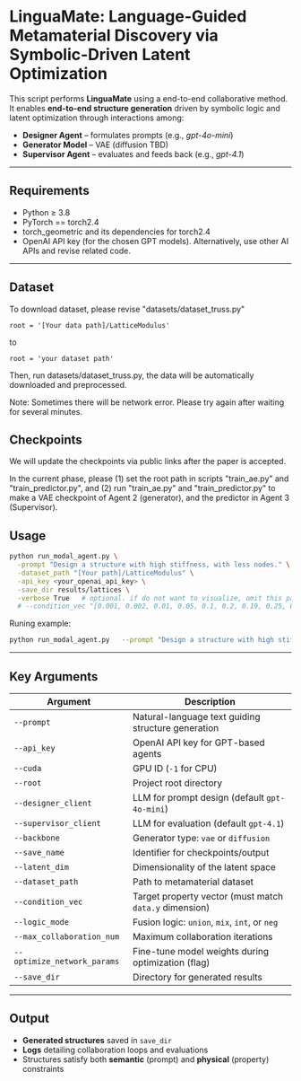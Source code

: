 # LinguaMate: Language-Guided Metamaterial Discovery via Symbolic-Driven Latent Optimization

This script performs **LinguaMate** using a end-to-end collaborative method.  
It enables **end-to-end structure generation** driven by symbolic logic and latent optimization through interactions among:

* **Designer Agent** – formulates prompts (e.g., *gpt-4o-mini*)  
* **Generator Model** – VAE (diffusion TBD)  
* **Supervisor Agent** – evaluates and feeds back (e.g., *gpt-4.1*)


---

## Requirements

* Python ≥ 3.8  
* PyTorch  == torch2.4
* torch_geometric and its dependencies for torch2.4
* OpenAI API key (for the chosen GPT models). Alternatively, use other AI APIs and revise related code.

---
## Dataset
To download dataset, please revise "datasets/dataset_truss.py" 
```
root = '[Your data path]/LatticeModulus'
```
to 
```
root = 'your dataset path'
```
Then, run datasets/dataset_truss.py,  the data will be automatically downloaded and preprocessed.

Note: Sometimes there will be network error. Please try again after waiting for several minutes.

## Checkpoints
We will update the checkpoints via public links after the paper is accepted. 

In the current phase, please (1) set the root path in scripts "train_ae.py" and "train_predictor.py", and (2) run "train_ae.py" and "train_predictor.py" to make a VAE checkpoint of Agent 2 (generator), and the predictor in Agent 3 (Supervisor).


## Usage

```bash
python run_modal_agent.py \
  -prompt "Design a structure with high stiffness, with less nodes." \
  -dataset_path "[Your path]/LatticeModulus" \
  -api_key <your_openai_api_key> \
  -save_dir results/lattices \
  -verbose True   # optional. if do not want to visualize, omit this param. 
  # --condition_vec "[0.001, 0.002, 0.01, 0.05, 0.1, 0.2, 0.19, 0.25, 0.2, 0.16, 0.05, 0.08]" # optional. for conditional generation.
```


Runing example:
```bash
python run_modal_agent.py   --prompt "Design a structure with high stiffness, with less nodes."   --dataset_path "[Your path]/LatticeModulus"   --api_key "" --save_dir "results/lattices" --verbose "True"
```


---

## Key Arguments

| Argument                       | Description                                                                 |
|--------------------------------|-----------------------------------------------------------------------------|
| `--prompt`                     | Natural-language text guiding structure generation                          |
| `--api_key`                    | OpenAI API key for GPT-based agents                                         |
| `--cuda`                       | GPU ID (`-1` for CPU)                                                       |
| `--root`                       | Project root directory                                                      |
| `--designer_client`            | LLM for prompt design (default `gpt-4o-mini`)                               |
| `--supervisor_client`          | LLM for evaluation (default `gpt-4.1`)                                      |
| `--backbone`                   | Generator type: `vae` or `diffusion`                                        |
| `--save_name`                  | Identifier for checkpoints/output                                           |
| `--latent_dim`                 | Dimensionality of the latent space                                          |
| `--dataset_path`               | Path to metamaterial dataset                                               |
| `--condition_vec`              | Target property vector (must match `data.y` dimension)                      |
| `--logic_mode`                 | Fusion logic: `union`, `mix`, `int`, or `neg`                               |
| `--max_collaboration_num`      | Maximum collaboration iterations                                            |
| `--optimize_network_params`    | Fine-tune model weights during optimization (flag)                          |
| `--save_dir`                   | Directory for generated results                                             |

---

## Output

* **Generated structures** saved in `save_dir`  
* **Logs** detailing collaboration loops and evaluations  
* Structures satisfy both **semantic** (prompt) and **physical** (property) constraints




